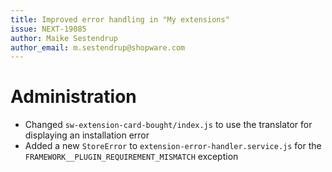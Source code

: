 ```yaml
---
title: Improved error handling in "My extensions"
issue: NEXT-19085
author: Maike Sestendrup
author_email: m.sestendrup@shopware.com 
---
```

# Administration
* Changed `sw-extension-card-bought/index.js` to use the translator for displaying an installation error
* Added a new `StoreError` to `extension-error-handler.service.js` for the `FRAMEWORK__PLUGIN_REQUIREMENT_MISMATCH` exception
